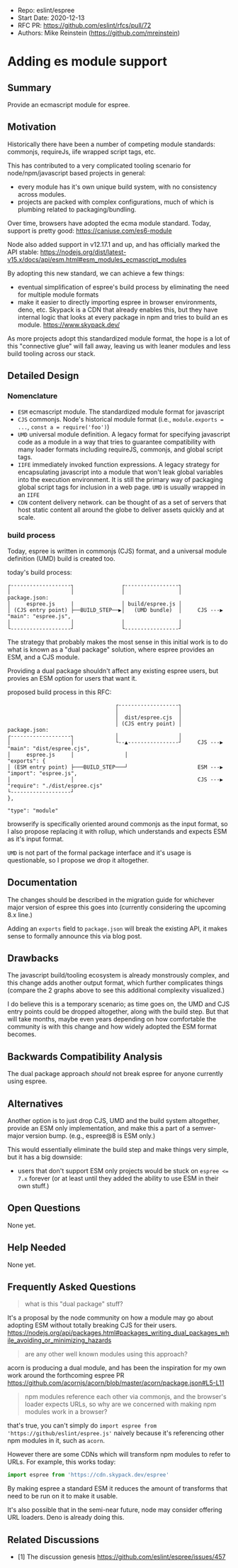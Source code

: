 - Repo: eslint/espree
- Start Date: 2020-12-13
- RFC PR: https://github.com/eslint/rfcs/pull/72
- Authors: Mike Reinstein (https://github.com/mreinstein)

# Adding es module support

## Summary

Provide an ecmascript module for espree.


## Motivation

Historically there have been a number of competing module standards: commonjs, requireJs, iife wrapped script tags, etc.

This has contributed to a very complicated tooling scenario for node/npm/javascript based projects in general:
* every module has it's own unique build system, with no consistency across modules.
* projects are packed with complex configurations, much of which is plumbing related to packaging/bundling.

Over time, browsers have adopted the ecma module standard. Today, support is pretty good:
https://caniuse.com/es6-module

Node also added support in v12.17.1 and up, and has officially marked the API stable:
https://nodejs.org/dist/latest-v15.x/docs/api/esm.html#esm_modules_ecmascript_modules


By adopting this new standard, we can achieve a few things:

* eventual simplification of espree's build process by eliminating the need for multiple module formats
* make it easier to directly importing espree in browser environments, deno, etc. Skypack is a CDN that already enables this, but they have internal logic that looks at every package in npm and tries to build an es module. https://www.skypack.dev/

As more projects adopt this standardized module format, the hope is a lot of this "connective glue" will fall away, leaving us with leaner modules and less build tooling across our stack.


## Detailed Design

### Nomenclature

* `ESM` ecmascript module. The standardized module format for javascript
* `CJS` commonjs. Node's historical module format (i.e., `module.exports = ...`, `const a = require('foo')`)
* `UMD` universal module definition. A legacy format for specifying javascript code as a module in a way that tries to guarantee compatibility with many loader formats including requireJS, commonjs, and global script tags.
* `IIFE` immediately invoked function expressions. A legacy strategy for encapsulating javascript into a module that won't leak global variables into the execution environment. It is still the primary way of packaging global script tags for inclusion in a web page. `UMD` is usually wrapped in an `IIFE`
* `CDN` content delivery network. can be thought of as a set of servers that host static content all around the globe to deliver assets quickly and at scale.


### build process

Today, espree is written in commonjs (CJS) format, and a universal module definition (UMD) build is created too.


today's build process:
```
┌-------------------┐               ┌-----------------┐
│                   │               │                 │                package.json:
│     espree.js     |               │ build/espree.js │
│ (CJS entry point) ├──BUILD_STEP──▶│   (UMD bundle)  │     CJS ---▶   "main": "espree.js",
│                   │               │                 │
└-------------------┘               └-----------------┘
```


The strategy that probably makes the most sense in this initial work is to do what is known as a "dual package" solution, where
espree provides an ESM, and a CJS module.

Providing a dual package shouldn't affect any existing espree users, but provies an ESM option for users that want it.


proposed build process in this RFC:
```
                                  ┌-------------------┐
                                  │                   │
                                  │  dist/espree.cjs  │
                                  │ (CJS entry point) │                package.json:
┌-------------------┐             │                   │
│                   │             └--▲----------------┘     CJS ---▶   "main": "dist/espree.cjs",
│     espree.js     │                │                                 "exports": {
│ (ESM entry point) ├───BUILD_STEP───┘                      ESM ---▶     "import": "espree.js",
│                   │                                       CJS ---▶     "require": "./dist/espree.cjs"
└-------------------┘                                                  },
                                                                       "type": "module"
```

browserify is specifically oriented around commonjs as the input format, so I also propose replacing it with rollup, which understands and expects ESM as it's input format.

`UMD` is not part of the formal package interface and it's usage is questionable, so I propose we drop it altogether.


## Documentation

The changes should be described in the migration guide for whichever major version of espree this goes into (currently considering the upcoming 8.x line.)

Adding an `exports` field to `package.json` will break the existing API, it makes sense to formally announce this via blog post.


## Drawbacks

The javascript build/tooling ecosystem is already monstrously complex, and this change adds another output format, which further complicates things (compare the 2 graphs above to see this additional complexity visualized.)

I do believe this is a temporary scenario; as time goes on, the UMD and CJS entry points could be dropped altogether, along with the build step. But that will take months, maybe even years depending on how comfortable the community is with this change and how widely adopted the ESM format becomes.


## Backwards Compatibility Analysis

The dual package approach _should_ not break espree for anyone currently using espree.


## Alternatives

Another option is to  just drop CJS, UMD and the build system altogether, provide an ESM only implementation,
and make this a part of a semver-major version bump. (e.g., espree@8 is ESM only.)

This would essentially eliminate the build step and make things very simple, but it has a big downside:
* users that don't support ESM only projects would be stuck on `espree <= 7.x` forever (or at least until they added the ability to use ESM in their own stuff.)


## Open Questions

None yet.


## Help Needed

None yet.


## Frequently Asked Questions

> what is this "dual package" stuff?

It's a proposal by the node community on how a module may go about adopting ESM without totally breaking CJS for their users. https://nodejs.org/api/packages.html#packages_writing_dual_packages_while_avoiding_or_minimizing_hazards


> are any other well known modules using this approach?

acorn is producing a dual module, and has been the inspiration for my own work around the forthcoming espree PR https://github.com/acornjs/acorn/blob/master/acorn/package.json#L5-L11


> npm modules reference each other via commonjs, and the browser's loader expects URLs, so why are we concerned with making npm modules work in a browser?

that's true, you can't simply do `import espree from 'https://github/eslint/espree.js'` naively because it's referencing other npm modules in it, such as `acorn`.

However there are some CDNs which will transform npm modules to refer to URLs. For example, this works today:

```javascript
import espree from 'https://cdn.skypack.dev/espree'
```

By making espree a standard ESM it reduces the amount of transforms that need to be run on it to make it usable.

It's also possible that in the semi-near future, node may consider offering URL loaders. Deno is already doing this.


## Related Discussions

- [1] The discussion genesis https://github.com/eslint/espree/issues/457
